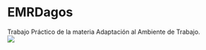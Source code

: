 # EMRDagos
Trabajo Práctico de la materia Adaptación al Ambiente de Trabajo. <br>
<img src="https://travis-ci.org/Weheineman/EMRDagos.svg?branch=master" >
